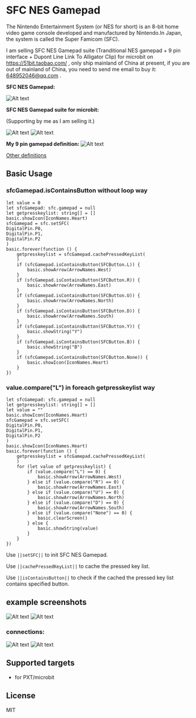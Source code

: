 # SFC NES Gamepad

The Nintendo Entertainment System (or NES for short) is an 8-bit home video game console developed and manufactured by Nintendo.In Japan, the system is called the Super Famicom (SFC).

I am selling SFC NES Gamepad suite (Tranditional NES gamepad + 9 pin interface + Dupont Line Link To Alligator Clip) for microbit on https://51bit.taobao.com/ , only ship mainland of China at present, if you are out of mainland of China, you need to send me email to buy it: 648952046@qq.com .

**SFC NES Gamepad:**

![Alt text](https://github.com/51bit/SFC/raw/master/icon.png?raw=true "SFC NES Gamepad picture")

**SFC NES Gamepad suite for microbit:**

(Supporting by me as I am selling it.)

![Alt text](https://github.com/51bit/SFC/raw/master/product.jpg?raw=true "Product picture")
![Alt text](https://github.com/51bit/SFC/raw/master/product2.jpg?raw=true "Product picture")

**My 9 pin gamepad definition:**
![Alt text](https://github.com/51bit/SFC/raw/master/myDefinition.JPG?raw=true "My 9 pin gamepad definition picture")

[Other definitions](https://github.com/51bit/SFC/raw/master/otherDefinitions.JPG)

## Basic Usage

### sfcGamepad.isContainsButton without loop way

```blocks
let value = 0
let sfcGamepad: sfc.gamepad = null
let getpresskeylist: string[] = []
basic.showIcon(IconNames.Heart)
sfcGamepad = sfc.setSFC(
DigitalPin.P0,
DigitalPin.P1,
DigitalPin.P2
)
basic.forever(function () {
    getpresskeylist = sfcGamepad.cachePressedKeyList(
    )
    if (sfcGamepad.isContainsButton(SFCButton.L)) {
        basic.showArrow(ArrowNames.West)
    }
    if (sfcGamepad.isContainsButton(SFCButton.R)) {
        basic.showArrow(ArrowNames.East)
    }
    if (sfcGamepad.isContainsButton(SFCButton.U)) {
        basic.showArrow(ArrowNames.North)
    }
    if (sfcGamepad.isContainsButton(SFCButton.D)) {
        basic.showArrow(ArrowNames.South)
    }
    if (sfcGamepad.isContainsButton(SFCButton.Y)) {
        basic.showString("Y")
    }
    if (sfcGamepad.isContainsButton(SFCButton.B)) {
        basic.showString("B")
    }
    if (sfcGamepad.isContainsButton(SFCButton.None)) {
        basic.showIcon(IconNames.Heart)
    }
})
```

### value.compare("L") in foreach getpresskeylist way

```blocks
let sfcGamepad: sfc.gamepad = null
let getpresskeylist: string[] = []
let value = ""
basic.showIcon(IconNames.Heart)
sfcGamepad = sfc.setSFC(
DigitalPin.P0,
DigitalPin.P1,
DigitalPin.P2
)
basic.showIcon(IconNames.Heart)
basic.forever(function () {
    getpresskeylist = sfcGamepad.cachePressedKeyList(
    )
    for (let value of getpresskeylist) {
        if (value.compare("L") == 0) {
            basic.showArrow(ArrowNames.West)
        } else if (value.compare("R") == 0) {
            basic.showArrow(ArrowNames.East)
        } else if (value.compare("U") == 0) {
            basic.showArrow(ArrowNames.North)
        } else if (value.compare("D") == 0) {
            basic.showArrow(ArrowNames.South)
        } else if (value.compare("None") == 0) {
            basic.clearScreen()
        } else {
            basic.showString(value)
        }
    }
})
```

Use ``||setSFC||`` to init SFC NES Gamepad.

Use ``||cachePressedKeyList||`` to cache the pressed key list.

Use ``||isContainsButton||`` to check if the cached the pressed key list contains specified button. 

## example screenshots

![Alt text](https://github.com/51bit/SFC/raw/master/sfcpxt.png?raw=true "SFC PXT picture")
![Alt text](https://github.com/51bit/SFC/raw/master/sfcblocks.png?raw=true "SFC Blocks picture")

### connections:

![Alt text](https://github.com/51bit/SFC/raw/master/sfcpin1.jpg?raw=true "SFC 5 Pin picture")
![Alt text](https://github.com/51bit/SFC/raw/master/sfcpin2.jpg?raw=true "SFC 4 Pin picture")

## Supported targets

* for PXT/microbit

## License

MIT
